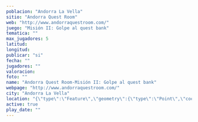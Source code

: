 ```yaml
---
poblacion: "Andorra La Vella"
sitio: "Andorra Quest Room"
web: "http://www.andorraquestroom.com/"
juego: "Misión II: Golpe al quest bank"
tematica: ""
max_jugadores: 5
latitud: 
longitud: 
publicar: "si"
fecha: ""
jugadores: ""
valoracion: 
foto: ""
name: "Andorra Quest Room-Misión II: Golpe al quest bank"
webpage: "http://www.andorraquestroom.com/"
city: "Andorra La Vella"
location: "{\"type\":\"Feature\",\"geometry\":{\"type\":\"Point\",\"coordinates\":[\"\",\"\"]}}"
active: true
play_date: ""
---
```

